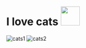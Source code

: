 # I love cats <img src="https://media.giphy.com/media/mGcNjsfWAjY5AEZNw6/giphy.gif" width="50"> 
![cats1](https://user-images.githubusercontent.com/86000667/157239754-45aef919-6f00-4348-af45-3c30ac7587ac.gif)
![cats2](https://user-images.githubusercontent.com/86000667/157239882-2ecb17dc-b4de-4a8b-866c-31367df96d3f.gif)
